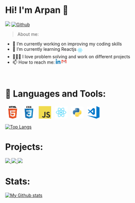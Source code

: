 # Hi! I'm Arpan 👋


![](https://visitor-badge.laobi.icu/badge?page_id=arp99)
[![Github](https://img.shields.io/github/followers/arp99?label=Follow&style=social)](https://github.com/arp99)

>About me:

<ul>
    <li>🔭 I’m currently working on improving my coding skills</li>
    <li>🌱 I’m currently learning Reactjs<span><img src="https://raw.githubusercontent.com/github/explore/80688e429a7d4ef2fca1e82350fe8e3517d3494d/topics/react/react.png" alt="react" height="20" style="vertical-align:top; margin:2px"></span></li>
    <li>👨🏻‍🔧 I love problem solving and work on different projects</li>
    <li>📫 How to reach me:  <span><a href="https://www.linkedin.com/in/arpanmondal25/"><img src="./assets/linkedin.svg" height ="15px" margin-right="5px" /></a>   <a href="mailto:arpan19991025@gmail.com"><img src="./assets/gmail.svg" height ="15px" /></a></span></li>
</ul>
<br/>

# 🧰 Languages and Tools:
<p align="left">
<img src="https://raw.githubusercontent.com/github/explore/80688e429a7d4ef2fca1e82350fe8e3517d3494d/topics/html/html.png" alt="HTML" height="40" style="vertical-align:top; margin:4px">
<img src="https://raw.githubusercontent.com/github/explore/80688e429a7d4ef2fca1e82350fe8e3517d3494d/topics/css/css.png" alt="CSS" height="40" style="vertical-align:top; margin:4px">
<img src="https://raw.githubusercontent.com/github/explore/80688e429a7d4ef2fca1e82350fe8e3517d3494d/topics/javascript/javascript.png" alt="Javascript" height="40" style="vertical-align:top; margin:4px">
<img src="https://raw.githubusercontent.com/github/explore/80688e429a7d4ef2fca1e82350fe8e3517d3494d/topics/react/react.png" alt="react" height="40" style="vertical-align:top; margin:4px">
<img src="https://raw.githubusercontent.com/github/explore/80688e429a7d4ef2fca1e82350fe8e3517d3494d/topics/python/python.png" alt="Python" height="40" style="vertical-align:top; margin:4px">
<img src="https://raw.githubusercontent.com/github/explore/80688e429a7d4ef2fca1e82350fe8e3517d3494d/topics/visual-studio-code/visual-studio-code.png" alt="VS Code" height="40" style="vertical-align:top; margin:4px">
</p>

[![Top Langs](https://github-readme-stats.vercel.app/api/top-langs/?username=arp99&layout=compact&theme=dracula)](https://github.com/arp99)

# Projects:
<a href="https://github.com/arp99/arpan-portfolio">
    <img style = "height:140px" src="https://github-readme-stats.vercel.app/api/pin/?username=arp99&repo=arpan-portfolio&show_icons=true&theme=dracula&show_owner=arpan">
</a>
<a href="https://github.com/arp99/border-radius-previewer">
    <img style = "" src="https://github-readme-stats.vercel.app/api/pin/?username=arp99&repo=border-radius-previewer&show_icons=true&theme=dracula&show_owner=arpan">
</a>
<a href="https://github.com/arp99/Braille-translator">
    <img style = "" src="https://github-readme-stats.vercel.app/api/pin/?username=arp99&repo=Braille-translator&show_icons=true&theme=dracula&show_owner=arpan">
</a>

# Stats:

[![My Github stats](https://github-readme-stats.vercel.app/api?username=arp99&hide=stars&count_private=true&show_icons=true&theme=dracula)](https://github.com/arp99)
